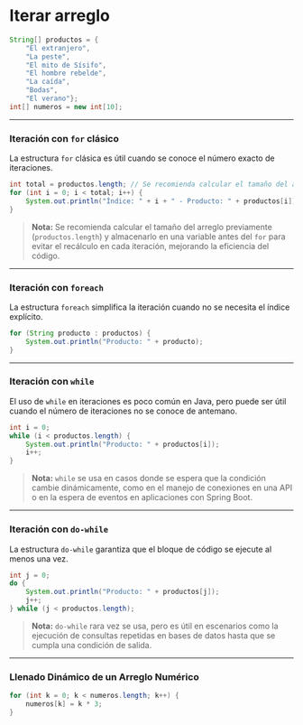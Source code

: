 # Iterar arreglo


```java
String[] productos = {
	"El extranjero", 
	"La peste", 
	"El mito de Sísifo", 
	"El hombre rebelde", 
	"La caída", 
	"Bodas", 
	"El verano"};
int[] numeros = new int[10];
```

---
### Iteración con `for` clásico
La estructura `for` clásica es útil cuando se conoce el número exacto de iteraciones.

```java
int total = productos.length; // Se recomienda calcular el tamaño del arreglo previamente
for (int i = 0; i < total; i++) {
    System.out.println("Índice: " + i + " - Producto: " + productos[i]);
}
```

> **Nota:** Se recomienda calcular el tamaño del arreglo previamente (`productos.length`) y almacenarlo en una variable antes del `for` para evitar el recálculo en cada iteración, mejorando la eficiencia del código.

---
### Iteración con `foreach`
La estructura `foreach` simplifica la iteración cuando no se necesita el índice explícito.

```java
for (String producto : productos) {
    System.out.println("Producto: " + producto);
}
```

---
### Iteración con `while`
El uso de `while` en iteraciones es poco común en Java, pero puede ser útil cuando el número de iteraciones no se conoce de antemano.

```java
int i = 0;
while (i < productos.length) {
    System.out.println("Producto: " + productos[i]);
    i++;
}
```

> **Nota:** `while` se usa en casos donde se espera que la condición cambie dinámicamente, como en el manejo de conexiones en una API o en la espera de eventos en aplicaciones con Spring Boot.

---
### Iteración con `do-while`

La estructura `do-while` garantiza que el bloque de código se ejecute al menos una vez.

```java
int j = 0;
do {
    System.out.println("Producto: " + productos[j]);
    j++;
} while (j < productos.length);
```

> **Nota:** `do-while` rara vez se usa, pero es útil en escenarios como la ejecución de consultas repetidas en bases de datos hasta que se cumpla una condición de salida.

---
### Llenado Dinámico de un Arreglo Numérico

```java
for (int k = 0; k < numeros.length; k++) {
    numeros[k] = k * 3;
}
```

